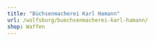 ```yaml
---
title: "Büchsenmacherei Karl Hamann"
url: /wolfsburg/buechsenmacherei-karl-hamann/
shop: Waffen
---
```


